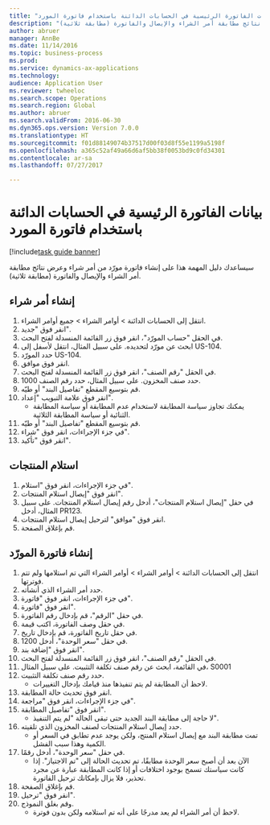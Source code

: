 ```yaml
--- 
title: "بيانات الفاتورة الرئيسية في الحسابات الدائنة باستخدام فاتورة المورد"
description: "سيساعدك دليل المهمة هذا على إنشاء فاتورة مورّد من أمر شراء وعرض نتائج مطابقة أمر الشراء والإيصال والفاتورة (مطابقة ثلاثية)."
author: abruer
manager: AnnBe
ms.date: 11/14/2016
ms.topic: business-process
ms.prod: 
ms.service: dynamics-ax-applications
ms.technology: 
audience: Application User
ms.reviewer: twheeloc
ms.search.scope: Operations
ms.search.region: Global
ms.author: abruer
ms.search.validFrom: 2016-06-30
ms.dyn365.ops.version: Version 7.0.0
ms.translationtype: HT
ms.sourcegitcommit: f01d88149074b37517d00f03d8f55e1199a5198f
ms.openlocfilehash: a365c52af49a66d6af5bb38f0053bd9c0fd34301
ms.contentlocale: ar-sa
ms.lasthandoff: 07/27/2017

---
```

# <a name="key-invoice-data-into-accounts-payable-using-a-vendor-invoice"></a>بيانات الفاتورة الرئيسية في الحسابات الدائنة باستخدام فاتورة المورد

[!include[task guide banner](../../includes/task-guide-banner.md)]

سيساعدك دليل المهمة هذا على إنشاء فاتورة مورّد من أمر شراء وعرض نتائج مطابقة أمر الشراء والإيصال والفاتورة (مطابقة ثلاثية).


## <a name="create-a-purchase-order"></a>إنشاء أمر شراء
1. انتقل إلى الحسابات الدائنة > أوامر الشراء > جميع أوامر الشراء.
2. انقر فوق "جديد".
3. في الحقل "حساب المورّد‬"، انقر فوق زر القائمة المنسدلة لفتح البحث.
4. ابحث عن مورّد لتحديده. على سبيل المثال، انتقل لأسفل إلى US-104.
5. حدد المورّد US-104.
6. انقر فوق موافق.
7. في الحقل "رقم الصنف"، انقر فوق زر القائمة المنسدلة لفتح البحث.
8. حدد صنف المخزون. على سبيل المثال، حدد رقم الصنف 1000.
9. قم بتوسيع المقطع "تفاصيل البند" أو طيّه.
10. انقر فوق علامة التبويب "إعداد".
    * يمكنك تجاوز سياسة المطابقة لاستخدام عدم المطابقة أو سياسة المطابقة الثنائية أو سياسة المطابقة الثلاثية.  
11. قم بتوسيع المقطع "تفاصيل البند" أو طيّه.
12. في جزء الإجراءات، انقر فوق "شراء".
13. انقر فوق "تأكيد".

## <a name="receive-the-products"></a>استلام المنتجات
1. في جزء الإجراءات، انقر فوق "استلام".
2. انقر فوق "إيصال استلام المنتجات".
3. في حقل "إيصال استلام المنتجات"، أدخل رقم إيصال استلام المنتجات. على سبيل المثال، أدخل PR123.
4. انقر فوق "موافق" لترحيل إيصال استلام المنتجات.
5. قم بإغلاق الصفحة.

## <a name="create-a-vendor-invoice"></a>إنشاء فاتورة المورّد
1. انتقل إلى الحسابات الدائنة > أوامر الشراء > أوامر الشراء التي تم استلامها ولم تتم فوترتها‬.
2. حدد أمر الشراء الذي أنشأته.
3. في جزء الإجراءات، انقر فوق "فاتورة".
4. انقر فوق "فاتورة".
5. في حقل "الرقم"، قم بإدخال رقم الفاتورة.
6. في حقل وصف الفاتورة، اكتب قيمة.
7. في حقل تاريخ الفاتورة، قم بإدخال تاريخ.
8. في حقل "سعر الوحدة"، أدخل 1200.
9. انقر فوق "إضافة بند".
10. في الحقل "رقم الصنف"، انقر فوق زر القائمة المنسدلة لفتح البحث.
11. في القائمة، ابحث عن رقم صنف تكلفة التثبيت. على سبيل المثال، S0001
12. حدد رقم صنف تكلفة التثبيت.
    * لاحظ أن المطابقة لم يتم تنفيذها منذ قيامك بإدخال التغييرات.  
13. انقر فوق تحديث حالة المطابقة.
14. في جزء الإجراءات، انقر فوق "مراجعة".
15. انقر فوق "تفاصيل المطابقة".
    * لا حاجة إلى مطابقة البند الجديد حتى تبقى الحالة "لم يتم التنفيذ‬".  
16. حدد إيصال استلام المنتجات لصنف المخزون الذي تلقيته.
    * تمت مطابقة البند مع إيصال استلام المنتج، ولكن يوجد عدم تطابق في السعر أو الكمية وهذا سبب الفشل.  
17. في حقل "سعر الوحدة"، أدخل رقمًا.
    * الآن بعد أن أصبح سعر الوحدة مطابقًا، تم تحديث الحالة إلى "تم الاجتياز‬". إذا كانت سياستك تسمح بوجود اختلافات أو إذا كانت المطابقة عبارة عن مجرد تحذير، فلا يزال بإمكانك ترحيل الفاتورة.  
18. قم بإغلاق الصفحة.
19. انقر فوق "ترحيل".
20. وقم بغلق النموذج.
    * لاحظ أن أمر الشراء لم يعد مدرجًا على أنه تم استلامه ولكن بدون فوترة.‬  



